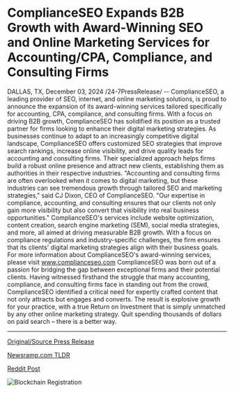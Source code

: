 # ComplianceSEO Expands B2B Growth with Award-Winning SEO and Online Marketing Services for Accounting/CPA, Compliance, and Consulting Firms

DALLAS, TX, December 03, 2024 /24-7PressRelease/ -- ComplianceSEO, a leading provider of SEO, internet, and online marketing solutions, is proud to announce the expansion of its award-winning services tailored specifically for accounting, CPA, compliance, and consulting firms. With a focus on driving B2B growth, ComplianceSEO has solidified its position as a trusted partner for firms looking to enhance their digital marketing strategies.  As businesses continue to adapt to an increasingly competitive digital landscape, ComplianceSEO offers customized SEO strategies that improve search rankings, increase online visibility, and drive quality leads for accounting and consulting firms. Their specialized approach helps firms build a robust online presence and attract new clients, establishing them as authorities in their respective industries.  "Accounting and consulting firms are often overlooked when it comes to digital marketing, but these industries can see tremendous growth through tailored SEO and marketing strategies," said CJ Dixon, CEO of ComplianceSEO. "Our expertise in compliance, accounting, and consulting ensures that our clients not only gain more visibility but also convert that visibility into real business opportunities."  ComplianceSEO's services include website optimization, content creation, search engine marketing (SEM), social media strategies, and more, all aimed at driving measurable B2B growth. With a focus on compliance regulations and industry-specific challenges, the firm ensures that its clients' digital marketing strategies align with their business goals.  For more information about ComplianceSEO's award-winning services, please visit www.complianceseo.com  ComplianceSEO was born out of a passion for bridging the gap between exceptional firms and their potential clients. Having witnessed firsthand the struggle that many accounting, compliance, and consulting firms face in standing out from the crowd, ComplianceSEO identified a critical need for expertly crafted content that not only attracts but engages and converts. The result is explosive growth for your practice, with a true Return on Investment that is simply unmatched by any other online marketing strategy. Quit spending thousands of dollars on paid search – there is a better way. 

---

[Original/Source Press Release](https://www.24-7pressrelease.com/press-release/516713/complianceseo-expands-b2b-growth-with-award-winning-seo-and-online-marketing-services-for-accountingcpa-compliance-and-consulting-firms)
                    

[Newsramp.com TLDR](https://newsramp.com/curated-news/complianceseo-expands-award-winning-services-for-accounting-and-consulting-firms/b6477cd7321985d179b9250968d90628) 

 



[Reddit Post](https://www.reddit.com/r/MarketingNewsramp/comments/1h5ip3h/complianceseo_expands_awardwinning_services_for/) 



![Blockchain Registration](https://cdn.newsramp.app/24-7PressRelease/qrcode/2412/3/luna5u0h.webp)